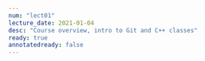 ```yaml
---
num: "lect01"
lecture_date: 2021-01-04
desc: "Course overview, intro to Git and C++ classes"
ready: true
annotatedready: false
---
```


